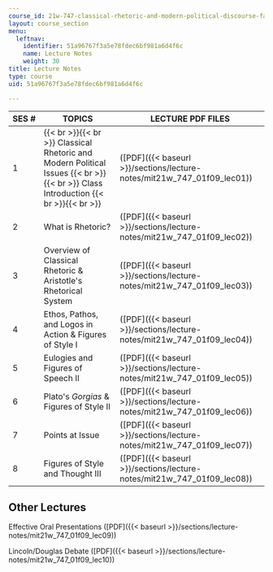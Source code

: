 ```yaml
---
course_id: 21w-747-classical-rhetoric-and-modern-political-discourse-fall-2009
layout: course_section
menu:
  leftnav:
    identifier: 51a96767f3a5e78fdec6bf981a6d4f6c
    name: Lecture Notes
    weight: 30
title: Lecture Notes
type: course
uid: 51a96767f3a5e78fdec6bf981a6d4f6c

---
```


| SES # | TOPICS | LECTURE PDF FILES |
| --- | --- | --- |
| 1 |  {{< br >}}{{< br >}} Classical Rhetoric and Modern Political Issues {{< br >}}{{< br >}} Class Introduction {{< br >}}{{< br >}}  | ([PDF]({{< baseurl >}}/sections/lecture-notes/mit21w_747_01f09_lec01)) |
| 2 | What is Rhetoric? | ([PDF]({{< baseurl >}}/sections/lecture-notes/mit21w_747_01f09_lec02)) |
| 3 | Overview of Classical Rhetoric & Aristotle's Rhetorical System | ([PDF]({{< baseurl >}}/sections/lecture-notes/mit21w_747_01f09_lec03)) |
| 4 | Ethos, Pathos, and Logos in Action & Figures of Style I | ([PDF]({{< baseurl >}}/sections/lecture-notes/mit21w_747_01f09_lec04)) |
| 5 | Eulogies and Figures of Speech II | ([PDF]({{< baseurl >}}/sections/lecture-notes/mit21w_747_01f09_lec05)) |
| 6 | Plato's _Gorgias_ & Figures of Style II | ([PDF]({{< baseurl >}}/sections/lecture-notes/mit21w_747_01f09_lec06)) |
| 7 | Points at Issue | ([PDF]({{< baseurl >}}/sections/lecture-notes/mit21w_747_01f09_lec07)) |
| 8 | Figures of Style and Thought III | ([PDF]({{< baseurl >}}/sections/lecture-notes/mit21w_747_01f09_lec08)) 

Other Lectures
--------------

Effective Oral Presentations ([PDF]({{< baseurl >}}/sections/lecture-notes/mit21w_747_01f09_lec09))

Lincoln/Douglas Debate ([PDF]({{< baseurl >}}/sections/lecture-notes/mit21w_747_01f09_lec10))